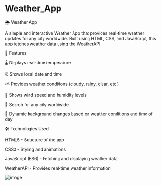 # Weather_App

🌦 Weather App

A simple and interactive Weather App that provides real-time weather updates for any city worldwide. Built using HTML, CSS, and JavaScript, this app fetches weather data using the WeatherAPI.

🚀 Features

🌡️ Displays real-time temperature

⏰ Shows local date and time

⛅ Provides weather conditions (cloudy, rainy, clear, etc.)

💨 Shows wind speed and humidity levels

📍 Search for any city worldwide

🌙 Dynamic background changes based on weather conditions and time of day

🛠 Technologies Used

HTML5 - Structure of the app

CSS3 - Styling and animations

JavaScript (ES6) - Fetching and displaying weather data

WeatherAPI - Provides real-time weather information

![image](https://github.com/user-attachments/assets/ce2b4aee-f2b9-4f21-bdbc-d16c1f334124)
